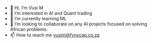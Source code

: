 - 👋 Hi, I’m Vusi M
- 👀 I’m interested in AI and Quant trading
- 🌱 I’m currently learning ML
- 💞️ I’m looking to collaborate on any AI projects focused on solving African problems.
- 📫 How to reach me vusim@fynxcap.co.za

<!---
Vusim07/Vusim07 is a ✨ special ✨ repository because its `README.md` (this file) appears on your GitHub profile.
You can click the Preview link to take a look at your changes.
--->

